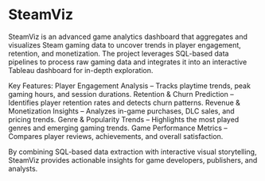 # SteamViz
SteamViz is an advanced game analytics dashboard that aggregates and visualizes Steam gaming data to uncover trends in player engagement, retention, and monetization. The project leverages SQL-based data pipelines to process raw gaming data and integrates it into an interactive Tableau dashboard for in-depth exploration.

Key Features:
Player Engagement Analysis – Tracks playtime trends, peak gaming hours, and session durations.
Retention & Churn Prediction – Identifies player retention rates and detects churn patterns.
Revenue & Monetization Insights – Analyzes in-game purchases, DLC sales, and pricing trends.
Genre & Popularity Trends – Highlights the most played genres and emerging gaming trends.
Game Performance Metrics – Compares player reviews, achievements, and overall satisfaction.

By combining SQL-based data extraction with interactive visual storytelling, SteamViz provides actionable insights for game developers, publishers, and analysts.

